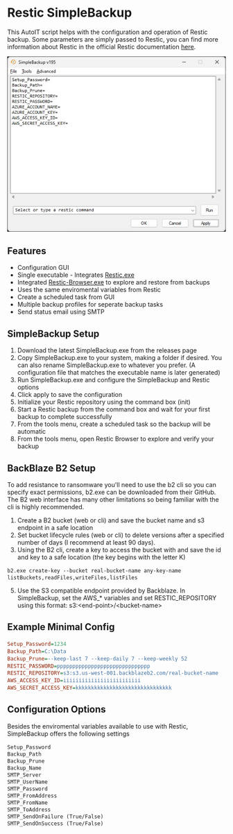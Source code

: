 # Restic SimpleBackup
This AutoIT script helps with the configuration and operation of Restic backup. Some parameters are simply passed to Restic, you can find more information about Restic in the official Restic documentation [here](https://restic.readthedocs.io/en/stable/).

<p align="center">
  <img src="https://github.com/jmclaren7/restic-simple-backup/blob/main/extra/main-window.jpg?raw=true">
</p>

## Features
* Configuration GUI
* Single executable - Integrates [Restic.exe](https://github.com/restic/restic)
* Integrated [Restic-Browser.exe](https://github.com/emuell/restic-browser) to explore and restore from backups
* Uses the same enviromental variables from Restic
* Create a scheduled task from GUI
* Multiple backup profiles for seperate backup tasks
* Send status email using SMTP

## SimpleBackup Setup
1. Download the latest SimpleBackup.exe from the releases page
2. Copy SimpleBackup.exe to your system, making a folder if desired. You can also rename SimpleBackup.exe to whatever you prefer. (A configuration file that matches the executable name is later generated)
4. Run SimpleBackup.exe and configure the SimpleBackup and Restic options
5. Click apply to save the configuration
6. Initialize your Restic repository using the command box (init)
7. Start a Restic backup from the command box and wait for your first backup to complete successfully
8. From the tools menu, create a scheduled task so the backup will be automatic
9. From the tools menu, open Restic Browser to explore and verify your backup

## BackBlaze B2 Setup
To add resistance to ransomware you'll need to use the b2 cli so you can specify exact permissions, b2.exe can be downloaded from their GitHub. The B2 web interface has many other limitations so being familiar with the cli is highly recommended.

1. Create a B2 bucket (web or cli) and save the bucket name and s3 endpoint in a safe location
2. Set bucket lifecycle rules (web or cli) to delete versions after a specified number of days (I recommend at least 90 days).
3. Using the B2 cli, create a key to access the bucket with and save the id and key to a safe location (the key begins with the letter K)
```shell
b2.exe create-key --bucket real-bucket-name any-key-name listBuckets,readFiles,writeFiles,listFiles
```
5. Use the S3 compatible endpoint provided by Backblaze. In SimpleBackup, set the AWS_* variables and set RESTIC_REPOSITORY using this format: s3:\<end-point\>/\<bucket-name\> 

## Example Minimal Config
```ini
Setup_Password=1234
Backup_Path=C:\Data
Backup_Prune=--keep-last 7 --keep-daily 7 --keep-weekly 52
RESTIC_PASSWORD=pppppppppppppppppppppppppppppp
RESTIC_REPOSITORY=s3:s3.us-west-001.backblazeb2.com/real-bucket-name
AWS_ACCESS_KEY_ID=iiiiiiiiiiiiiiiiiiiiiiiii
AWS_SECRET_ACCESS_KEY=kkkkkkkkkkkkkkkkkkkkkkkkkkkkkkk
```


## Configuration Options
Besides the enviromental variables available to use with Restic, SimpleBackup offers the following settings
```
Setup_Password
Backup_Path
Backup_Prune
Backup_Name
SMTP_Server
SMTP_UserName
SMTP_Password
SMTP_FromAddress
SMTP_FromName
SMTP_ToAddress
SMTP_SendOnFailure (True/False)
SMTP_SendOnSuccess (True/False)
```

